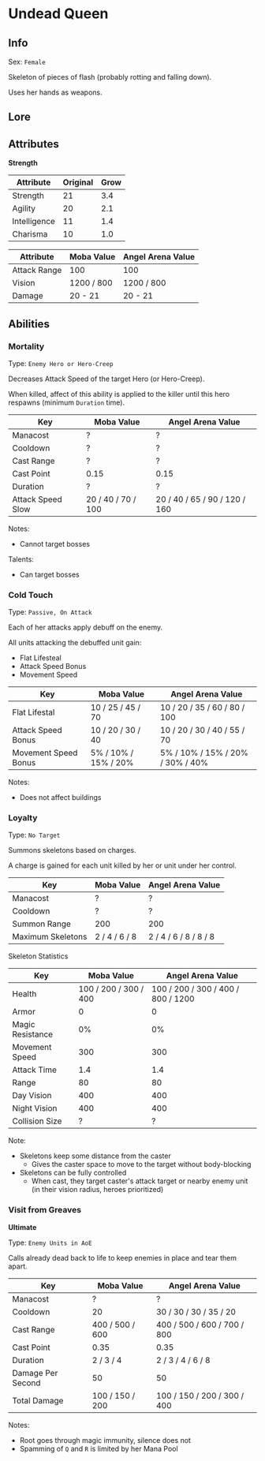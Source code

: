# Undead Queen

## Info
Sex: `Female`

Skeleton of pieces of flash (probably rotting and falling down).

Uses her hands as weapons.

## Lore

## Attributes

**Strength**

|  Attribute   | Original | Grow |
|--------------|----------|------|
| Strength     |    21    | 3.4  |
| Agility      |    20    | 2.1  |
| Intelligence |    11    | 1.4  |
| Charisma     |    10    | 1.0  |


|  Attribute   | Moba Value | Angel Arena Value |
|--------------|------------|-------------------|
| Attack Range |    100     |        100        |
| Vision       | 1200 / 800 |     1200 / 800    |
| Damage       |  20 - 21   |      20 - 21      |

## Abilities

### Mortality

Type: `Enemy Hero or Hero-Creep`

Decreases Attack Speed of the target Hero (or Hero-Creep).

When killed, affect of this ability is applied to the killer until this hero respawns (minimum `Duration` time).

| Key | Moba Value | Angel Arena Value |
|-----|------------|-------------------|
| Manacost | ? | ? |
| Cooldown | ? | ? |
| Cast Range | ? | ? |
| Cast Point | 0.15 | 0.15 |
| Duration | ? | ? |
| Attack Speed Slow | 20 / 40 / 70 / 100 | 20 / 40 / 65 / 90 / 120 / 160 |

Notes:
- Cannot target bosses

Talents:
- Can target bosses


### Cold Touch

Type: `Passive, On Attack`

Each of her attacks apply debuff on the enemy.

All units attacking the debuffed unit gain:
- Flat Lifesteal
- Attack Speed Bonus
- Movement Speed

|     Key     |   Moba Value   | Angel Arena Value |
|-------------|----------------|-------------------|
| Flat Lifestal | 10 / 25 / 45 / 70 | 10 / 20 / 35 / 60 / 80 / 100 |
| Attack Speed Bonus | 10 / 20 / 30 / 40 | 10 / 20 / 30 / 40 / 55 / 70 |
| Movement Speed Bonus | 5% / 10% / 15% / 20% | 5% / 10% / 15% / 20% / 30% / 40% |

Notes:
- Does not affect buildings

### Loyalty

Type: `No Target`

Summons skeletons based on charges.

A charge is gained for each unit killed by her or unit under her control.

| Key | Moba Value | Angel Arena Value |
|-----|------------|-------------------|
| Manacost | ? | ? |
| Cooldown | ? | ? |
| Summon Range | 200 | 200 |
| Maximum Skeletons | 2 / 4 / 6 / 8 | 2 / 4 / 6 / 8 / 8 / 8 |

Skeleton Statistics

| Key | Moba Value | Angel Arena Value |
|-----|------------|-------------------|
| Health | 100 / 200 / 300 / 400 | 100 / 200 / 300 / 400 / 800 / 1200 |
| Armor | 0 | 0 |
| Magic Resistance | 0% | 0% |
| Movement Speed | 300 | 300 |
| Attack Time | 1.4 | 1.4 |
| Range | 80 | 80 |
| Day Vision   | 400 | 400 |
| Night Vision | 400 | 400 |
| Collision Size | ? | ? |

Note:
- Skeletons keep some distance from the caster
  - Gives the caster space to move to the target without body-blocking
- Skeletons can be fully controlled
  - When cast, they target caster's attack target or nearby enemy unit (in their vision radius, heroes prioritized) 

### Visit from Greaves
**__Ultimate__**

Type: `Enemy Units in AoE`

Calls already dead back to life to keep enemies in place and tear them apart.

|     Key     |   Moba Value   | Angel Arena Value |
|-------------|----------------|-------------------|
| Manacost | ? | ? |
| Cooldown | 20 | 30 / 30 / 30 / 35 / 20 |
| Cast Range | 400 / 500 / 600 | 400 / 500 / 600 / 700 / 800 |
| Cast Point | 0.35 | 0.35 |
| Duration | 2 / 3 / 4 | 2 / 3 / 4 / 6 / 8 |
| Damage Per Second | 50 | 50 |
| Total Damage | 100 / 150 / 200 | 100 / 150 / 200 / 300 / 400 | 

Notes:
- Root goes through magic immunity, silence does not
- Spamming of `Q` and `R` is limited by her Mana Pool
